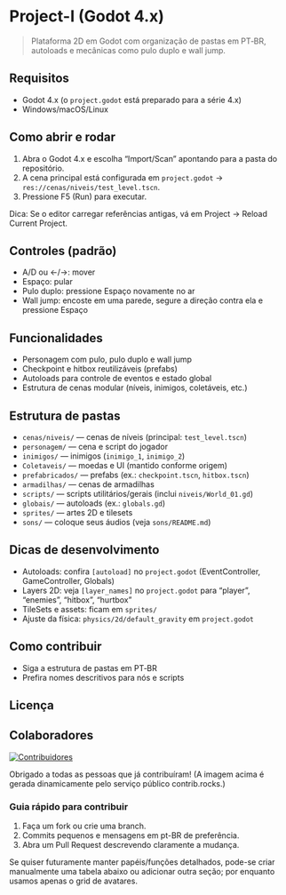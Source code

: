 # Project-I (Godot 4.x)

> Plataforma 2D em Godot com organização de pastas em PT‑BR, autoloads e mecânicas como pulo duplo e wall jump.

## Requisitos

- Godot 4.x (o `project.godot` está preparado para a série 4.x)
- Windows/macOS/Linux

## Como abrir e rodar

1. Abra o Godot 4.x e escolha “Import/Scan” apontando para a pasta do repositório.
2. A cena principal está configurada em `project.godot` → `res://cenas/niveis/test_level.tscn`.
3. Pressione F5 (Run) para executar.

Dica: Se o editor carregar referências antigas, vá em Project → Reload Current Project.

## Controles (padrão)

- A/D ou ←/→: mover
- Espaço: pular
- Pulo duplo: pressione Espaço novamente no ar
- Wall jump: encoste em uma parede, segure a direção contra ela e pressione Espaço

## Funcionalidades

- Personagem com pulo, pulo duplo e wall jump
- Checkpoint e hitbox reutilizáveis (prefabs)
- Autoloads para controle de eventos e estado global
- Estrutura de cenas modular (níveis, inimigos, coletáveis, etc.)

## Estrutura de pastas

- `cenas/niveis/` — cenas de níveis (principal: `test_level.tscn`)
- `personagem/` — cena e script do jogador
- `inimigos/` — inimigos (`inimigo_1`, `inimigo_2`)
- `Coletaveis/` — moedas e UI (mantido conforme origem)
- `prefabricados/` — prefabs (ex.: `checkpoint.tscn`, `hitbox.tscn`)
- `armadilhas/` — cenas de armadilhas
- `scripts/` — scripts utilitários/gerais (inclui `niveis/World_01.gd`)
- `globais/` — autoloads (ex.: `globals.gd`)
- `sprites/` — artes 2D e tilesets
- `sons/` — coloque seus áudios (veja `sons/README.md`)

## Dicas de desenvolvimento

- Autoloads: confira `[autoload]` no `project.godot` (EventController, GameController, Globals)
- Layers 2D: veja `[layer_names]` no `project.godot` para “player”, “enemies”, “hitbox”, “hurtbox”
- TileSets e assets: ficam em `sprites/`
- Ajuste da física: `physics/2d/default_gravity` em `project.godot`

## Como contribuir

- Siga a estrutura de pastas em PT‑BR
- Prefira nomes descritivos para nós e scripts

## Licença


## Colaboradores

<!-- markdownlint-disable MD033 -->
<a href="https://github.com/Zapitos/Project-I/graphs/contributors">
 <img src="https://contrib.rocks/image?repo=Zapitos/Project-I" alt="Contribuidores" />
</a>
<!-- markdownlint-enable MD033 -->

Obrigado a todas as pessoas que já contribuíram! (A imagem acima é gerada dinamicamente pelo serviço público contrib.rocks.)

### Guia rápido para contribuir

1. Faça um fork ou crie uma branch.
2. Commits pequenos e mensagens em pt-BR de preferência.
3. Abra um Pull Request descrevendo claramente a mudança.

Se quiser futuramente manter papéis/funções detalhados, pode-se criar manualmente uma tabela abaixo ou adicionar outra seção; por enquanto usamos apenas o grid de avatares.

